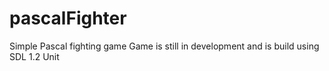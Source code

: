 # pascalFighter
Simple Pascal fighting game 
Game is still in development and is build using SDL 1.2 Unit
